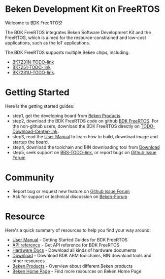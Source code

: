 # Beken Development Kit on FreeRTOS

Welcome to BDK FreeRTOS!

The BDK FreeRTOS integrates Beken Software Development Kit and the FreeRTOS, which is aimed for the resource-constrained
and low-cost applications, such as the IoT applications.

The BDK FreeRTOS supports multiple Beken chips, including:

 - [BK7231N-TODO-link](http://www.bekencorp.com/)
 - [BK7251-TODO-link](http://www.bekencorp.com/)
 - [BK7231U-TODO-link](http://www.bekencorp.com/).

# Getting Started

Here is the getting started guides:

 - step1, get the developing board from [Beken Products](http://www.bekencorp.com/index/goods/product.html).
 - step2, download the BDK FreeRTOS code on github [BDK FreeRTOS](https://github.com/bekencorp/bdk_freertos). For the non-github users,
download the BDK FreeRTOS directly on [TODO-Download-Center-link](http://www.bekencorp.com/).
 - step3, read the [User Manual](https://github.com/bekencorp/bdk_freertos/blob/release/v3.0/release/doc/BK72XX_SDK_User_Manual-3.0.3.pdf) to learn how to build,
   download image and startup the board.
 - step4, download the toolchain and BIN downloading tool from [Download](http://bbs.bekencorp.com:8191/forum.php?mod=forumdisplay&fid=57)
 - step5, seek support on [BBS-TODO-link](http://www.bekencorp.com/), or report bugs on [Github Issue Forum](https://github.com/bekencorp/bdk_freertos/issues)

# Community
 - Report bug or request new feature on [Github Issue Forum](https://github.com/bekencorp/bdk_freertos/issues)  
 - Ask for support or technical discussion on [Beken-Forum](http://bbs.bekencorp.com:8191/forum.php)

# Resource

Here's a quick summary of resources to help you find your way around:

 - [User Manual](https://github.com/bekencorp/bdk_freertos/blob/release/v3.0/release/doc/BK72XX_SDK_User_Manual-3.0.3.pdf) - Getting Started Guides for BDK FreeRTOS
 - [API reference](https://github.com/bekencorp/bdk_freertos/blob/release/v3.0/release/doc/BEKEN_WiFi_SDK_API_Reference-3.0.27.pdf) - Get API reference for BDK FreeRTOS
 - [Hardware Docs](http://bbs.bekencorp.com:8191/forum.php?mod=forumdisplay&fid=57) - Download all kinds of hardware documents
 - [Download](http://bbs.bekencorp.com:8191/forum.php?mod=forumdisplay&fid=57) - Download BDK ARM toolchains, BIN download tools and other resources
 - [Beken Products](http://www.bekencorp.com/) - Overview about different Beken products
 - [Beken Home Page](http://www.bekencorp.com) - Find more resources on Beken Home Page
